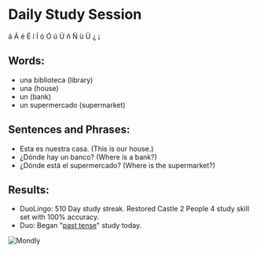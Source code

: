 # Daily Study Session 

á  Á é  É  í  Í   ó   Ó   ú  Ú  ñ  Ñ ü  Ü ¿ ¡  

## Words:
*  una biblioteca (library)
*  una (house)
*  un (bank)
*  un supermercado (supermarket)


## Sentences and Phrases:
*  Esta es nuestra casa. (This is our house.)
*  ¿Dónde hay un banco? (Where is a bank?)
*  ¿Dónde está el supermercado? (Where is the supermarket?)



## Results:
* DuoLingo: 510 Day study streak.  Restored Castle 2 People 4 study skill set with 100% accuracy. 
* Duo: Began "[past tense](https://github.com/EO4wellness/T-I-L/blob/main/polyglot/espa%C3%B1ol/Castle-4/Past-Tense-2.md)" study today. 


![Mondly](https://github.com/EO4wellness/T-I-L/blob/main/polyglot/espa%C3%B1ol/images/2021-02-01-Mondly.png)

